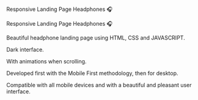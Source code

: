 Responsive Landing Page Headphones 🎧

Responsive Landing Page Headphones 🎧

Beautiful headphone landing page using HTML, CSS and JAVASCRIPT.

Dark interface.

With animations when scrolling.

Developed first with the Mobile First methodology, then for desktop.

Compatible with all mobile devices and with a beautiful and pleasant user interface.

